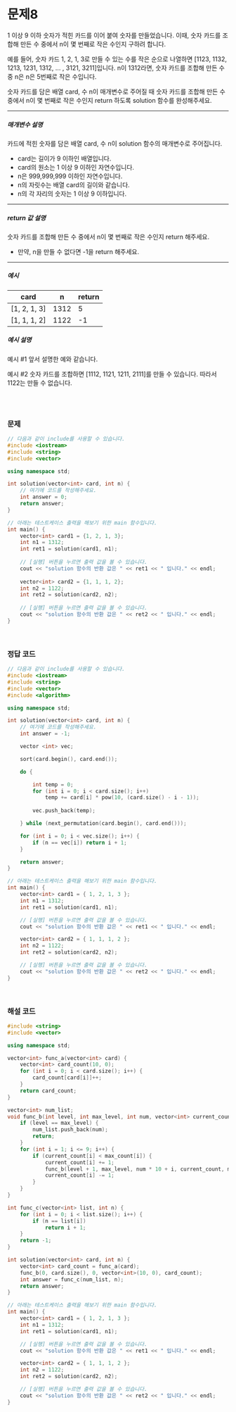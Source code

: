 
# 문제8
1 이상 9 이하 숫자가 적힌 카드를 이어 붙여 숫자를 만들었습니다. 이때, 숫자 카드를 조합해 만든 수 중에서 n이 몇 번째로 작은 수인지 구하려 합니다.

예를 들어, 숫자 카드 1, 2, 1, 3로 만들 수 있는 수를 작은 순으로 나열하면 [1123, 1132, 1213, 1231, 1312, ... , 3121, 3211]입니다. n이 1312라면, 숫자 카드를 조합해 만든 수 중 n은 n은 5번째로 작은 수입니다.

숫자 카드를 담은 배열 card, 수 n이 매개변수로 주어질 때 숫자 카드를 조합해 만든 수 중에서 n이 몇 번째로 작은 수인지 return 하도록 solution 함수를 완성해주세요.

---

##### 매개변수 설명

카드에 적힌 숫자를 담은 배열 card, 수 n이 solution 함수의 매개변수로 주어집니다.

* card는 길이가 9 이하인 배열입니다.
* card의 원소는 1 이상 9 이하인 자연수입니다.
* n은 999,999,999 이하인 자연수입니다.
* n의 자릿수는 배열 card의 길이와 같습니다.
* n의 각 자리의 숫자는 1 이상 9 이하입니다.

---

##### return 값 설명

숫자 카드를 조합해 만든 수 중에서 n이 몇 번째로 작은 수인지 return 해주세요.

* 만약, n을 만들 수 없다면 -1을 return 해주세요.

---
##### 예시

| card | n | return |
|----|----|----|
| [1, 2, 1, 3] | 1312 | 5 |
| [1, 1, 1, 2] | 1122 | -1 |

##### 예시 설명

예시 #1
앞서 설명한 예와 같습니다.

예시 #2
숫자 카드를 조합하면 [1112, 1121, 1211, 2111]를 만들 수 있습니다. 따라서 1122는 만들 수 없습니다.

<br>
<br>

### 문제

```cpp
// 다음과 같이 include를 사용할 수 있습니다.
#include <iostream>
#include <string>
#include <vector>

using namespace std;

int solution(vector<int> card, int n) {
    // 여기에 코드를 작성해주세요.
    int answer = 0;
    return answer;
}

// 아래는 테스트케이스 출력을 해보기 위한 main 함수입니다.
int main() {
    vector<int> card1 = {1, 2, 1, 3};
    int n1 = 1312;
    int ret1 = solution(card1, n1);
    
    // [실행] 버튼을 누르면 출력 값을 볼 수 있습니다.
    cout << "solution 함수의 반환 값은 " << ret1 << " 입니다." << endl;
    
    vector<int> card2 = {1, 1, 1, 2};
    int n2 = 1122;
    int ret2 = solution(card2, n2);
    
    // [실행] 버튼을 누르면 출력 값을 볼 수 있습니다.
    cout << "solution 함수의 반환 값은 " << ret2 << " 입니다." << endl;
}
```

<br>

### 정답 코드
```cpp
// 다음과 같이 include를 사용할 수 있습니다.
#include <iostream>
#include <string>
#include <vector>
#include <algorithm>

using namespace std;

int solution(vector<int> card, int n) {
	// 여기에 코드를 작성해주세요.
	int answer = -1;

	vector <int> vec;

	sort(card.begin(), card.end());

	do {

		int temp = 0;
		for (int i = 0; i < card.size(); i++) 
			temp += card[i] * pow(10, (card.size() - i - 1));
		
		vec.push_back(temp);

	} while (next_permutation(card.begin(), card.end()));

	for (int i = 0; i < vec.size(); i++) {
		if (n == vec[i]) return i + 1;
	}

	return answer;
}

// 아래는 테스트케이스 출력을 해보기 위한 main 함수입니다.
int main() {
	vector<int> card1 = { 1, 2, 1, 3 };
	int n1 = 1312;
	int ret1 = solution(card1, n1);

	// [실행] 버튼을 누르면 출력 값을 볼 수 있습니다.
	cout << "solution 함수의 반환 값은 " << ret1 << " 입니다." << endl;

	vector<int> card2 = { 1, 1, 1, 2 };
	int n2 = 1122;
	int ret2 = solution(card2, n2);

	// [실행] 버튼을 누르면 출력 값을 볼 수 있습니다.
	cout << "solution 함수의 반환 값은 " << ret2 << " 입니다." << endl;
}
```

<br>

### 해설 코드
```cpp
#include <string>
#include <vector>

using namespace std;

vector<int> func_a(vector<int> card) {
    vector<int> card_count(10, 0);
    for (int i = 0; i < card.size(); i++) {
        card_count[card[i]]++;
    }
    return card_count;
}

vector<int> num_list;
void func_b(int level, int max_level, int num, vector<int> current_count, vector<int> max_count) {
    if (level == max_level) {
        num_list.push_back(num);
        return;
    }
    for (int i = 1; i <= 9; i++) {
        if (current_count[i] < max_count[i]) {
            current_count[i] += 1;
            func_b(level + 1, max_level, num * 10 + i, current_count, max_count);
            current_count[i] -= 1;
        }
    }
}

int func_c(vector<int> list, int n) {
    for (int i = 0; i < list.size(); i++) {
        if (n == list[i])
            return i + 1;
    }
    return -1;
}

int solution(vector<int> card, int n) {
    vector<int> card_count = func_a(card);
    func_b(0, card.size(), 0, vector<int>(10, 0), card_count);
    int answer = func_c(num_list, n);
    return answer;
}

// 아래는 테스트케이스 출력을 해보기 위한 main 함수입니다.
int main() {
	vector<int> card1 = { 1, 2, 1, 3 };
	int n1 = 1312;
	int ret1 = solution(card1, n1);

	// [실행] 버튼을 누르면 출력 값을 볼 수 있습니다.
	cout << "solution 함수의 반환 값은 " << ret1 << " 입니다." << endl;

	vector<int> card2 = { 1, 1, 1, 2 };
	int n2 = 1122;
	int ret2 = solution(card2, n2);

	// [실행] 버튼을 누르면 출력 값을 볼 수 있습니다.
	cout << "solution 함수의 반환 값은 " << ret2 << " 입니다." << endl;
}
```
